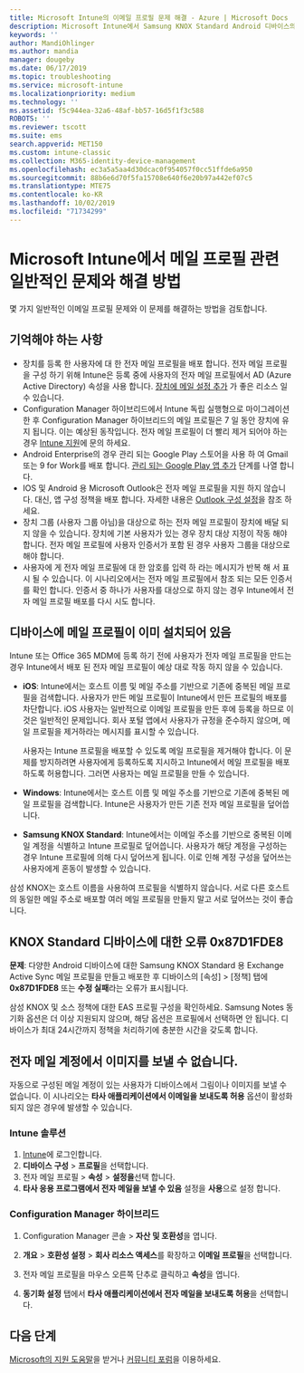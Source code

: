 ```yaml
---
title: Microsoft Intune의 이메일 프로필 문제 해결 - Azure | Microsoft Docs
description: Microsoft Intune에서 Samsung KNOX Standard Android 디바이스의 중복된 메일 프로필과 오류 등 일반적인 문제와 해결 방법을 확인하세요.
keywords: ''
author: MandiOhlinger
ms.author: mandia
manager: dougeby
ms.date: 06/17/2019
ms.topic: troubleshooting
ms.service: microsoft-intune
ms.localizationpriority: medium
ms.technology: ''
ms.assetid: f5c944ea-32a6-48af-bb57-16d5f1f3c588
ROBOTS: ''
ms.reviewer: tscott
ms.suite: ems
search.appverid: MET150
ms.custom: intune-classic
ms.collection: M365-identity-device-management
ms.openlocfilehash: ec3a5a5aa4d30dcac0f954057f0cc51ffde6a950
ms.sourcegitcommit: 88b6e6d70f5fa15708e640f6e20b97a442ef07c5
ms.translationtype: MTE75
ms.contentlocale: ko-KR
ms.lasthandoff: 10/02/2019
ms.locfileid: "71734299"
---
```

# <a name="common-issues-and-resolutions-with-email-profiles-in-microsoft-intune"></a>Microsoft Intune에서 메일 프로필 관련 일반적인 문제와 해결 방법

몇 가지 일반적인 이메일 프로필 문제와 이 문제를 해결하는 방법을 검토합니다.

## <a name="what-you-need-to-know"></a>기억해야 하는 사항

- 장치를 등록 한 사용자에 대 한 전자 메일 프로필을 배포 합니다. 전자 메일 프로필을 구성 하기 위해 Intune은 등록 중에 사용자의 전자 메일 프로필에서 AD (Azure Active Directory) 속성을 사용 합니다. [장치에 메일 설정 추가](email-settings-configure.md) 가 좋은 리소스 일 수 있습니다.
- Configuration Manager 하이브리드에서 Intune 독립 실행형으로 마이그레이션한 후 Configuration Manager 하이브리드의 메일 프로필은 7 일 동안 장치에 유지 됩니다. 이는 예상된 동작입니다. 전자 메일 프로필이 더 빨리 제거 되어야 하는 경우 [Intune 지원](../fundamentals/get-support.md)에 문의 하세요.
- Android Enterprise의 경우 관리 되는 Google Play 스토어을 사용 하 여 Gmail 또는 9 for Work를 배포 합니다. [관리 되는 Google Play 앱 추가](../apps/apps-add-android-for-work.md) 단계를 나열 합니다.
- IOS 및 Android 용 Microsoft Outlook은 전자 메일 프로필을 지원 하지 않습니다. 대신, 앱 구성 정책을 배포 합니다. 자세한 내용은 [Outlook 구성 설정](../apps/app-configuration-policies-outlook.md)을 참조 하세요.
- 장치 그룹 (사용자 그룹 아님)을 대상으로 하는 전자 메일 프로필이 장치에 배달 되지 않을 수 있습니다. 장치에 기본 사용자가 있는 경우 장치 대상 지정이 작동 해야 합니다. 전자 메일 프로필에 사용자 인증서가 포함 된 경우 사용자 그룹을 대상으로 해야 합니다.
- 사용자에 게 전자 메일 프로필에 대 한 암호를 입력 하 라는 메시지가 반복 해 서 표시 될 수 있습니다. 이 시나리오에서는 전자 메일 프로필에서 참조 되는 모든 인증서를 확인 합니다. 인증서 중 하나가 사용자를 대상으로 하지 않는 경우 Intune에서 전자 메일 프로필 배포를 다시 시도 합니다.

## <a name="device-already-has-an-email-profile-installed"></a>디바이스에 메일 프로필이 이미 설치되어 있음

Intune 또는 Office 365 MDM에 등록 하기 전에 사용자가 전자 메일 프로필을 만드는 경우 Intune에서 배포 된 전자 메일 프로필이 예상 대로 작동 하지 않을 수 있습니다.

- **iOS**: Intune에서는 호스트 이름 및 메일 주소를 기반으로 기존에 중복된 메일 프로필을 검색합니다. 사용자가 만든 메일 프로필이 Intune에서 만든 프로필의 배포를 차단합니다. iOS 사용자는 일반적으로 이메일 프로필을 만든 후에 등록을 하므로 이것은 일반적인 문제입니다. 회사 포털 앱에서 사용자가 규정을 준수하지 않으며, 메일 프로필을 제거하라는 메시지를 표시할 수 있습니다.

  사용자는 Intune 프로필을 배포할 수 있도록 메일 프로필을 제거해야 합니다. 이 문제를 방지하려면 사용자에게 등록하도록 지시하고 Intune에서 메일 프로필을 배포하도록 허용합니다. 그러면 사용자는 메일 프로필을 만들 수 있습니다.

- **Windows**: Intune에서는 호스트 이름 및 메일 주소를 기반으로 기존에 중복된 메일 프로필을 검색합니다. Intune은 사용자가 만든 기존 전자 메일 프로필을 덮어씁니다.

- **Samsung KNOX Standard**: Intune에서는 이메일 주소를 기반으로 중복된 이메일 계정을 식별하고 Intune 프로필로 덮어씁니다. 사용자가 해당 계정을 구성하는 경우 Intune 프로필에 의해 다시 덮어쓰게 됩니다. 이로 인해 계정 구성을 덮어쓰는 사용자에게 혼동이 발생할 수 있습니다.

삼성 KNOX는 호스트 이름을 사용하여 프로필을 식별하지 않습니다. 서로 다른 호스트의 동일한 메일 주소로 배포할 여러 메일 프로필을 만들지 말고 서로 덮어쓰는 것이 좋습니다.

## <a name="error-0x87d1fde8-for-knox-standard-device"></a>KNOX Standard 디바이스에 대한 오류 0x87D1FDE8

**문제**: 다양한 Android 디바이스에 대한 Samsung KNOX Standard 용 Exchange Active Sync 메일 프로필을 만들고 배포한 후 디바이스의 [속성] > [정책] 탭에 **0x87D1FDE8** 또는 **수정 실패**라는 오류가 표시됩니다.

삼성 KNOX 및 소스 정책에 대한 EAS 프로필 구성을 확인하세요. Samsung Notes 동기화 옵션은 더 이상 지원되지 않으며, 해당 옵션은 프로필에서 선택하면 안 됩니다. 디바이스가 최대 24시간까지 정책을 처리하기에 충분한 시간을 갖도록 합니다.

## <a name="unable-to-send-images-from--email-account"></a>전자 메일 계정에서 이미지를 보낼 수 없습니다.

자동으로 구성된 메일 계정이 있는 사용자가 디바이스에서 그림이나 이미지를 보낼 수 없습니다. 이 시나리오는 **타사 애플리케이션에서 이메일을 보내도록 허용** 옵션이 활성화되지 않은 경우에 발생할 수 있습니다.

### <a name="intune-solution"></a>Intune 솔루션

1. [Intune](https://go.microsoft.com/fwlink/?linkid=2090973)에 로그인합니다.
2. **디바이스 구성** > **프로필**을 선택합니다.
3. 전자 메일 프로필 > **속성** > **설정을**선택 합니다.
4. **타사 응용 프로그램에서 전자 메일을 보낼 수 있음** 설정을 **사용**으로 설정 합니다.

### <a name="configuration-manager-hybrid"></a>Configuration Manager 하이브리드

1. Configuration Manager 콘솔 > **자산 및 호환성**을 엽니다.

2. **개요** > **호환성 설정** > **회사 리소스 액세스**를 확장하고 **이메일 프로필**을 선택합니다.

3. 전자 메일 프로필을 마우스 오른쪽 단추로 클릭하고 **속성**을 엽니다.

4. **동기화 설정** 탭에서 **타사 애플리케이션에서 전자 메일을 보내도록 허용**을 선택합니다.

## <a name="next-steps"></a>다음 단계

[Microsoft의 지원 도움말](../fundamentals/get-support.md)을 받거나 [커뮤니티 포럼](https://social.technet.microsoft.com/Forums/en-US/home?category=microsoftintune)을 이용하세요.
